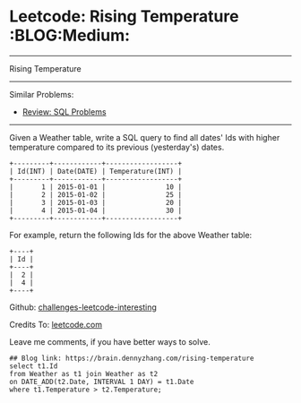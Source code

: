 # Leetcode: Rising Temperature     :BLOG:Medium:


---

Rising Temperature  

---

Similar Problems:  
-   [Review: SQL Problems](https://brain.dennyzhang.com/review-sql)

---

Given a Weather table, write a SQL query to find all dates' Ids with higher temperature compared to its previous (yesterday's) dates.  

    +---------+------------+------------------+
    | Id(INT) | Date(DATE) | Temperature(INT) |
    +---------+------------+------------------+
    |       1 | 2015-01-01 |               10 |
    |       2 | 2015-01-02 |               25 |
    |       3 | 2015-01-03 |               20 |
    |       4 | 2015-01-04 |               30 |
    +---------+------------+------------------+

For example, return the following Ids for the above Weather table:  

    +----+
    | Id |
    +----+
    |  2 |
    |  4 |
    +----+

Github: [challenges-leetcode-interesting](https://github.com/DennyZhang/challenges-leetcode-interesting/tree/master/rising-temperature)  

Credits To: [leetcode.com](https://leetcode.com/problems/rising-temperature/description/)  

Leave me comments, if you have better ways to solve.  

    ## Blog link: https://brain.dennyzhang.com/rising-temperature
    select t1.Id
    from Weather as t1 join Weather as t2
    on DATE_ADD(t2.Date, INTERVAL 1 DAY) = t1.Date
    where t1.Temperature > t2.Temperature;